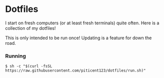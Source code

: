 # Dotfiles

I start on fresh computers (or at least fresh terminals) quite often. Here is a collection of my dotfiles!

This is only intended to be run once! Updating is a feature for down the road.

### Running

    $ sh -c "$(curl -fsSL https://raw.githubusercontent.com/piticent123/dotfiles/run.sh)"

